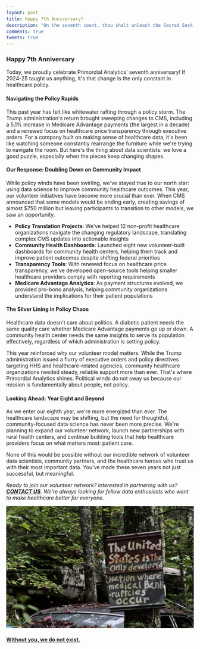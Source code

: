 ```yaml
---
layout: post
title: Happy 7th Anniversary!
description: "On the seventh count, thou shalt unleash the Sacred Sock of Mild Inconvenience, which doth smite thine enemies with laundry that never matches."
comments: true
tweets: true
---
```


### Happy 7th Anniversary

Today, we proudly celebrate Primordial Analytics' seventh anniversary! If 2024-25 taught us anything, it's that change is the only constant in healthcare policy.

#### Navigating the Policy Rapids

This past year has felt like whitewater rafting through a policy storm. The Trump administration's return brought sweeping changes to CMS, including a 5.1% increase in Medicare Advantage payments (the largest in a decade) and a renewed focus on healthcare price transparency through executive orders. For a company built on making sense of healthcare data, it's been like watching someone constantly rearrange the furniture while we're trying to navigate the room. But here's the thing about data scientists: we love a good puzzle, especially when the pieces keep changing shapes.

#### Our Response: Doubling Down on Community Impact

While policy winds have been swirling, we've stayed true to our north star: using data science to improve community healthcare outcomes. This year, our volunteer initiatives have become more crucial than ever. When CMS announced that some models would be ending early, creating savings of almost $750 million but leaving participants to transition to other models, we saw an opportunity.

- **Policy Translation Projects**: We've helped 12 non-profit healthcare organizations navigate the changing regulatory landscape, translating complex CMS updates into actionable insights
- **Community Health Dashboards**: Launched eight new volunteer-built dashboards for community health centers, helping them track and improve patient outcomes despite shifting federal priorities
- **Transparency Tools**: With renewed focus on healthcare price transparency, we've developed open-source tools helping smaller healthcare providers comply with reporting requirements
- **Medicare Advantage Analytics**: As payment structures evolved, we provided pro-bono analysis, helping community organizations understand the implications for their patient populations

#### The Silver Lining in Policy Chaos

Healthcare data doesn't care about politics. A diabetic patient needs the same quality care whether Medicare Advantage payments go up or down. A community health center needs the same insights to serve its population effectively, regardless of which administration is setting policy.

This year reinforced why our volunteer model matters. While the Trump administration issued a flurry of executive orders and policy directives targeting HHS and healthcare-related agencies, community healthcare organizations needed steady, reliable support more than ever. That's where Primordial Analytics shines. Political winds do not sway us because our mission is fundamentally about people, not policy.

#### Looking Ahead: Year Eight and Beyond

As we enter our eighth year, we're more energized than ever. The healthcare landscape may be shifting, but the need for thoughtful, community-focused data science has never been more precise. We're planning to expand our volunteer network, launch new partnerships with rural health centers, and continue building tools that help healthcare providers focus on what matters most: patient care.

None of this would be possible without our incredible network of volunteer data scientists, community partners, and the healthcare heroes who trust us with their most important data. You've made these seven years not just successful, but meaningful.

*Ready to join our volunteer network? Interested in partnering with us? <b><a href="/{{ site.baseurl }}/#contact">CONTACT US</a></b>. We're always looking for fellow data enthusiasts who want to make healthcare better for everyone.*

<div class="col-lg-12 playful">
<a data-fancybox="gallery"
	href="/img/anniversay-7.jpg"
	data-options='{
	     "caption": "Photo by <a href="https://unsplash.com/@chela_bonky?utm_content=creditCopyText&utm_medium=referral&utm_source=unsplash">Chela B.</a> on <a href="https://unsplash.com/photos/brown-wooden-signage-near-green-trees-during-daytime-BbHNvqnzDIk?utm_content=creditCopyText&utm_medium=referral&utm_source=unsplash">Unsplash</a>",
	     "buttons": ["zoom", "share", "fullScreen", "download", "close"]
	     }'
>
	<blog-figure class="softeffect">
   <img class="img-responsive border" src="/img/anniversay-7.jpg" alt="Happy Ken">
	<figcaption>
	   <h4>Without you, we do not exist.</h4>
	</figcaption>
   </blog-figure>
</a>
</div>
